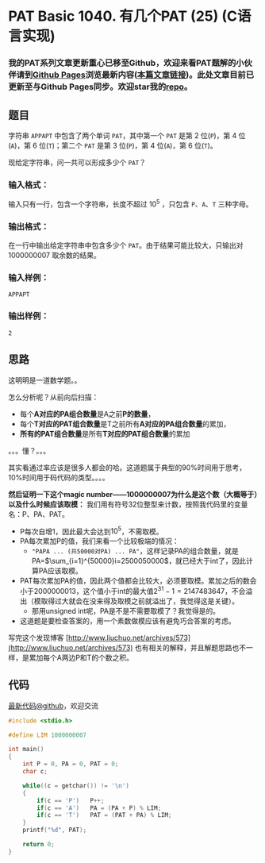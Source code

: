 # PAT Basic 1040. 有几个PAT (25) (C语言实现)

### 我的PAT系列文章更新重心已移至Github，欢迎来看PAT题解的小伙伴请到[Github Pages](https://oliverlew.github.io/PAT)浏览最新内容([本篇文章链接](https://oliverlew.github.io/PAT/Basic/1040.html))。此处文章目前已更新至与Github Pages同步。欢迎star我的[repo](https://github.com/OliverLew/PAT)。

## 题目

字符串 `APPAPT` 中包含了两个单词 `PAT`，其中第一个 `PAT` 是第 2 位(`P`)，第 4 位(`A`)，第 6 位(`T`)；第二个
`PAT` 是第 3 位(`P`)，第 4 位(`A`)，第 6 位(`T`)。

现给定字符串，问一共可以形成多少个 `PAT`？

### 输入格式：

输入只有一行，包含一个字符串，长度不超过 $10^5$ ，只包含 `P`、`A`、`T` 三种字母。

### 输出格式：

在一行中输出给定字符串中包含多少个 `PAT`。由于结果可能比较大，只输出对 1000000007 取余数的结果。

### 输入样例：

    
    
    APPAPT
    

### 输出样例：

    
    
    2
    



## 思路


这明明是一道数学题。。

怎么分析呢？从前向后扫描：
- 每个**A对应的PA组合数量**是A之前**P的数量**，
- 每个**T对应的PAT组合数量**是T之前所有**A对应的PA组合数量**的累加，
- **所有的PAT组合数量**是所有**T对应的PAT组合数量**的累加

。。。懂？。。。

其实看通过率应该是很多人都会的哈。这道题属于典型的90%时间用于思考，10%时间用于码代码的类型。。。。

**然后证明一下这个magic number——1000000007为什么是这个数（大概等于）以及什么时候应该取模：**
我们用有符号32位整型来计数，按照我代码里的变量名：P、PA、PAT。
- P每次自增1，因此最大会达到$10^5$，不需取模。
- PA每次累加P的值，我们来看一个比较极端的情况：
  - `"PAPA ... (共50000对PA) ... PA"`，这样记录PA的组合数量，就是
  PA=$\sum_{i=1}^{50000}i=2500050000$，就已经大于int了，因此计算PA应该取模。
- PAT每次累加PA的值，因此两个值都会比较大，必须要取模。累加之后的数会小于2000000013，这个值小于int的最大值$2^{31}-1=2147483647$，不会溢出（模取得过大就会在没来得及取模之前就溢出了，我觉得这是关键）。
  - 那用unsigned int呢，PA是不是不需要取模了？我觉得是的。
- 这道题是要检查答案的，用一个素数做模应该有避免巧合答案的考虑。

写完这个发现博客 [http://www.liuchuo.net/archives/573](http://www.liuchuo.net/archives/573) 也有相关的解释，并且解题思路也不一样，是累加每个A两边P和T的个数之积。

## 代码

[最新代码@github](https://github.com/OliverLew/PAT/blob/master/PATBasic/1040.c)，欢迎交流
```c
#include <stdio.h>

#define LIM 1000000007

int main()
{
    int P = 0, PA = 0, PAT = 0;
    char c;

    while((c = getchar()) != '\n')
    {
        if(c == 'P')   P++;
        if(c == 'A')   PA = (PA + P) % LIM;
        if(c == 'T')   PAT = (PAT + PA) % LIM;
    }
    printf("%d", PAT);

    return 0;
}
```